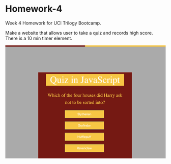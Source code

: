 # Homework-4
Week 4 Homework for UCI Trilogy Bootcamp.

Make a website that allows user to take a quiz and records high score. There is a 10 min timer element.

![HPQuiz](hpQuiz.png)